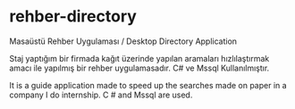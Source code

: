 # rehber-directory
Masaüstü Rehber Uygulaması / Desktop Directory Application

Staj yaptığım bir firmada kağıt üzerinde yapılan aramaları hızlılaştırmak amacı ile yapılmış bir rehber uygulamasadır. C# ve Mssql Kullanılmıştır.

It is a guide application made to speed up the searches made on paper in a company I do internship. C # and Mssql are used.
